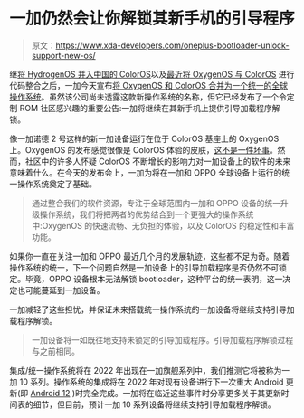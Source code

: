 # 一加仍然会让你解锁其新手机的引导程序

> 原文：<https://www.xda-developers.com/oneplus-bootloader-unlock-support-new-os/>

继[将 HydrogenOS 并入中国的 ColorOS](https://www.xda-developers.com/oneplus-hydrogenos-switching-oppo-coloros-china/)以及[最近将 OxygenOS 与 ColorOS](https://www.xda-developers.com/oneplus-flagships-three-major-android-upgrades-four-years-security-updates/) 进行代码整合之后，一加今天宣布[将 OxygenOS 和 ColorOS 合并为一个统一的全球操作系统](https://www.xda-developers.com/oneplus-details-future-product-software-strategy-after-oppo-merger/)。虽然该公司尚未透露这款新操作系统的名称，但它已经发布了一个令定制 ROM 社区感兴趣的重要公告:一加将继续在其新手机上提供引导加载程序解锁。

像一加诺德 2 号这样的新一加设备运行在位于 ColorOS 基座上的 OxygenOS 上。OxygenOS 的发布感觉很像是 ColorOS 体验的皮肤，[这不是一件坏事](https://www.xda-developers.com/oxygenos-coloros-merger-inevitable/)。然而，社区中的许多人怀疑 ColorOS 不断增长的影响力对一加设备上的软件的未来意味着什么。在今天的发布会上，一加为将在一加和 OPPO 全球设备上运行的统一操作系统奠定了基础。

> 通过整合我们的软件资源，专注于全球范围内一加和 OPPO 设备的统一升级操作系统，我们将把两者的优势结合到一个更强大的操作系统中:OxygenOS 的快速流畅、无负担的体验，以及 ColorOS 的稳定性和丰富功能。

如果你一直在关注一加和 OPPO 最近几个月的发展轨迹，这些都不足为奇。随着操作系统的统一，下一个问题自然是一加设备上的引导加载程序是否仍然不可锁定。毕竟，OPPO 设备根本无法解锁 bootloader，这种平台的统一表明，这一决定也可能蔓延到一加设备。

一加减轻了这些担忧，并保证未来搭载统一操作系统的一加设备将继续支持引导加载程序解锁。

> 一加设备将一如既往地支持未锁定的引导加载程序。引导加载程序解锁过程与之前相同。

集成/统一操作系统将在 2022 年出现在一加旗舰系列中，我们推测它将被称为一加 10 系列。操作系统的集成将在 2022 年对现有设备进行下一次重大 Android 更新(即 [Android 12](https://www.xda-developers.com/android-12/) )时完全完成。一加将在临近这些事件时分享更多关于其更新时间表的细节，但目前，预计一加 10 系列设备将继续支持引导加载程序解锁。